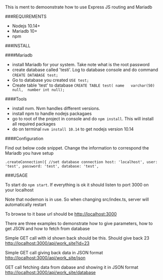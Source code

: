 This is ment to demoonstrate how to use Express JS routing and Mariadb


###REQUIREMENTS

- Nodejs 10.14+
- Mariadb 10+ 
- npm

###INSTALL


####Mariadb
- install Mariadb for your system. Take note what is the root password
- create database called 'testi'.  Log to database console and do command `CREATE DATABASE test;`
- Go to database you created  `USE test;`
- Create table 'test' to database  `CREATE TABLE test( name   varchar(50) null,  number int null);`

####Tools
- install nvm. Nvm handles different versions.
- install npm to handle nodejs packagaes
- go to root of the project in console and do `npm install`. 
  This will install all required packages
- do on terminal `nvm install 10.14` to get nodejs version 10.14

####Configuration 

Find out below code snippet. Change the information to correspond the Mariadb you have setup

`.createConnection({ //set database connection
host: 'localhost',
user: 'test',
password: 'test',
database: 'test',`

###USAGE

To start do `npm start`. If everything is ok it should listen to port 3000 on your localhost

Note that nodemon is in use. So when changing src/index.ts, server will automatically restart

To browse to it base url should  be [http://localhost:3000](http://localhost:3000)

There are three examples to demonstrate how to give parameters, how to get JSON and how to fetch from database

Simple GET call with id shown back should be this. Should give back 23
[http://localhost:3000/api/work_site?id=23](http://localhost:3000/api/work_site?id=23)

Simple GET call giving back data in JSON format
[http://localhost:3000/api/work_site/json](http://localhost:3000/api/work_site/json)

GET call fetching data from dabase and showing it in JSON format
[http://localhost:3000/api/work_site/database](http://localhost:3000/api/work_site/database)
